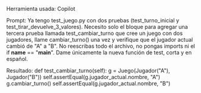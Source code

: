 Herramienta usada: Copilot


Prompt: Ya tengo test_juego.py con dos pruebas (test_turno_inicial y test_tirar_devuelve_3_valores). Necesito solo el bloque para agregar una tercera prueba llamada test_cambiar_turno que cree un juego con dos jugadores, llame cambiar_turno() una vez y verifique que el jugador actual cambió de "A" a "B". No reescribas todo el archivo, no pongas imports ni el if __name__ == "__main__". Dame únicamente la nueva función de test, corta y en español.


Resultado: def test_cambiar_turno(self):
    g = Juego(Jugador("A"), Jugador("B"))
    self.assertEqual(g.jugador_actual.nombre, "A")
    g.cambiar_turno()
    self.assertEqual(g.jugador_actual.nombre, "B")
